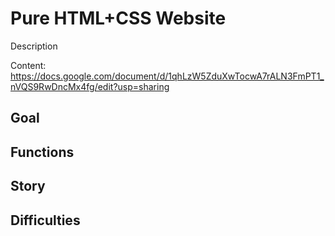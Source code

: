 # Pure HTML+CSS Website

Description

Content: https://docs.google.com/document/d/1qhLzW5ZduXwTocwA7rALN3FmPT1_nVQS9RwDncMx4fg/edit?usp=sharing

## Goal

## Functions

## Story

## Difficulties